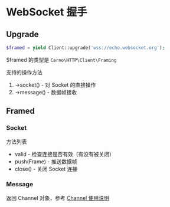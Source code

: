 # WebSocket 握手

## Upgrade

```php
$framed = yield Client::upgrade('wss://echo.websocket.org');
```

$framed 的类型是 `Carno\HTTP\Client\Framing`

支持的操作方法

1. ->socket() - 对 Socket 的直接操作
2. ->message() - 数据帧接收

## Framed

### Socket

方法列表

- valid - 检查连接是否有效（有没有被关闭）
- push(Frame) - 推送数据帧
- close() - 关闭 Socket 连接

### Message

返回 Channel 对象，参考 [Channel 使用说明](../../channel/usages.md)
